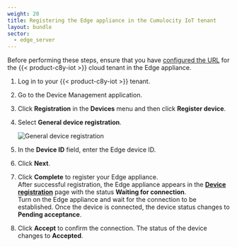 ```yaml
---
weight: 20
title: Registering the Edge appliance in the Cumulocity IoT tenant
layout: bundle
sector:
  - edge_server
---
```


Before performing these steps, ensure that you have [configured the URL](/edge/edge-connectivity/#config-remote-connectivity) for the {{< product-c8y-iot >}} cloud tenant in the Edge appliance.   

1. Log in to your {{< product-c8y-iot >}} tenant.

2. Go to the Device Management application.

3. Click **Registration** in the **Devices** menu and then click **Register device**.

4. Select **General device registration**.

   <img src="/images/users-guide/DeviceManagement/devmgmt-registration-general.png" alt="General device registration" style="max-width: 100%">

5. In the **Device ID** field, enter the Edge device ID.

6. Click **Next**.

7. Click **Complete** to register your Edge appliance.<br>
   After successful registration, the Edge appliance appears in the [**Device registration**](/device-management-application/registering-devices/) page with the status **Waiting for connection**.<br>
   Turn on the Edge appliance and wait for the connection to be established.
   Once the device is connected, the device status changes to **Pending acceptance**.

8. Click **Accept** to confirm the connection. The status of the device changes to **Accepted**.

<a name="accessing-the-edge-appliance-from-the-cumulocity-iot-tenant"></a>
